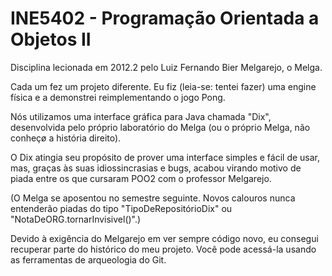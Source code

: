 INE5402 - Programação Orientada a Objetos II
============================================

Disciplina lecionada em 2012.2 pelo Luiz Fernando Bier Melgarejo, o Melga.

Cada um fez um projeto diferente.
Eu fiz (leia-se: tentei fazer) uma engine física
e a demonstrei reimplementando o jogo Pong.

Nós utilizamos uma interface gráfica para Java chamada "Dix",
desenvolvida pelo próprio laboratório do Melga
(ou o próprio Melga, não conheçø a história direito).

O Dix atingia seu propósito de prover uma interface simples e fácil de usar,
mas, graças às suas idiossincrasias e bugs,
acabou virando motivo de piada entre os que cursaram POO2
com o professor Melgarejo.

(O Melga se aposentou no semestre seguinte.
Novos calouros nunca entenderão piadas do tipo
"TipoDeRepositórioDix" ou "NotaDeORG.tornarInvisivel()".)

Devido à exigência do Melgarejo em ver sempre código novo,
eu consegui recuperar parte do histórico do meu projeto.
Você pode acessá-la usando as ferramentas de arqueologia do Git.

